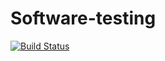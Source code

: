 # Software-testing

[![Build Status](https://app.travis-ci.com/katrindieter/Software-testing.svg?branch=main)](https://app.travis-ci.com/katrindieter/Software-testing)



